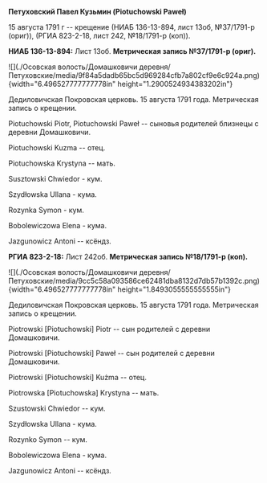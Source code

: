 **Петуховский Павел Кузьмин (Piotuchowski Paweł)**

15 августа 1791 г -- крещение (НИАБ 136-13-894, лист 13об, №37/1791-р
(ориг)), (РГИА 823-2-18, лист 242, №18/1791-р (коп)).

**НИАБ 136-13-894:** Лист 13об. **Метрическая запись №37/1791-р
(ориг).**

![](./Осовская волость/Домашковичи деревня/Петуховские/media/9f84a5dadb65bc5d969284cfb7a802cf9e6c924a.png){width="6.496527777777778in"
height="1.2900524934383202in"}

Дедиловичская Покровская церковь. 15 августа 1791 года. Метрическая
запись о крещении.

Piotuchowski Piotr, Piotuchowski Paweł -- сыновья родителей близнецы с
деревни Домашковичи.

Piotuchowski Kuzma -- отец.

Piotuchowska Krystyna -- мать.

Susztowski Chwiedor - кум.

Szydłowska Ullana - кума.

Rozynka Symon - кум.

Bobolewiczowa Elena - кума.

Jazgunowicz Antoni -- ксёндз.

**РГИА 823-2-18:** Лист 242об. **Метрическая запись №18/1791-р (коп).**

![](./Осовская волость/Домашковичи деревня/Петуховские/media/9cc5c58a093586ce62481dba8132d7db57b1392c.png){width="6.496527777777778in"
height="1.8493055555555555in"}

Дедиловичская Покровская церковь. 15 августа 1791 года. Метрическая
запись о крещении.

Piotrowski \[Piotuchowski\] Piotr -- сын родителей с деревни
Домашковичи.

Piotrowski \[Piotuchowski\] Paweł -- сын родителей с деревни
Домашковичи.

Piotrowski \[Piotuchowski\] Kużma -- отец.

Piotrowska \[Piotuchowska\] Krystyna -- мать.

Szustowski Chwiedor -- кум.

Szydłowska Ullana - кума.

Rozynko Symon -- кум.

Bobolewiczowa Elena - кума.

Jazgunowicz Antoni -- ксёндз.
